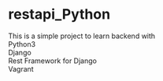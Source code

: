 # restapi_Python
This is a simple project to learn backend with<br>
Python3<br>
Django<br>
Rest Framework for Django<br>
Vagrant<br>
